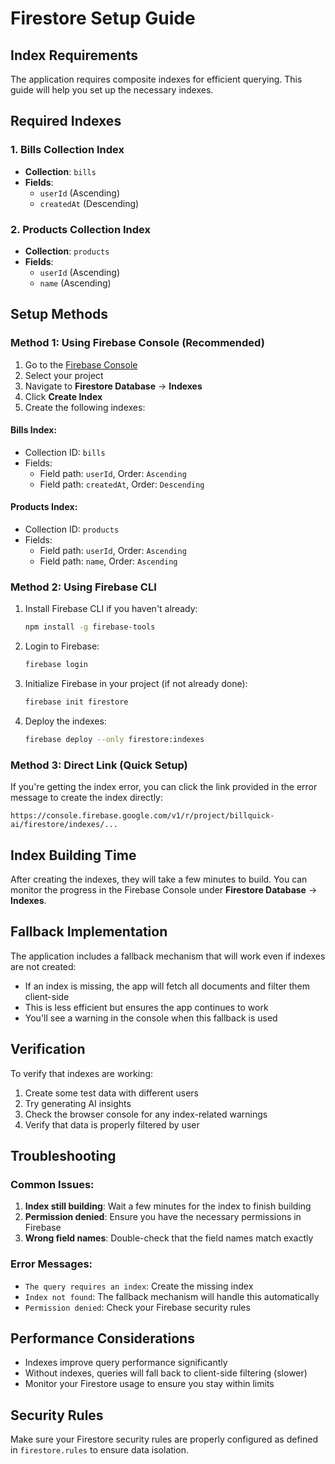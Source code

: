 # Firestore Setup Guide

## Index Requirements

The application requires composite indexes for efficient querying. This guide will help you set up the necessary indexes.

## Required Indexes

### 1. Bills Collection Index
- **Collection**: `bills`
- **Fields**: 
  - `userId` (Ascending)
  - `createdAt` (Descending)

### 2. Products Collection Index
- **Collection**: `products`
- **Fields**:
  - `userId` (Ascending)
  - `name` (Ascending)

## Setup Methods

### Method 1: Using Firebase Console (Recommended)

1. Go to the [Firebase Console](https://console.firebase.google.com)
2. Select your project
3. Navigate to **Firestore Database** → **Indexes**
4. Click **Create Index**
5. Create the following indexes:

#### Bills Index:
- Collection ID: `bills`
- Fields:
  - Field path: `userId`, Order: `Ascending`
  - Field path: `createdAt`, Order: `Descending`

#### Products Index:
- Collection ID: `products`
- Fields:
  - Field path: `userId`, Order: `Ascending`
  - Field path: `name`, Order: `Ascending`

### Method 2: Using Firebase CLI

1. Install Firebase CLI if you haven't already:
   ```bash
   npm install -g firebase-tools
   ```

2. Login to Firebase:
   ```bash
   firebase login
   ```

3. Initialize Firebase in your project (if not already done):
   ```bash
   firebase init firestore
   ```

4. Deploy the indexes:
   ```bash
   firebase deploy --only firestore:indexes
   ```

### Method 3: Direct Link (Quick Setup)

If you're getting the index error, you can click the link provided in the error message to create the index directly:

```
https://console.firebase.google.com/v1/r/project/billquick-ai/firestore/indexes/...
```

## Index Building Time

After creating the indexes, they will take a few minutes to build. You can monitor the progress in the Firebase Console under **Firestore Database** → **Indexes**.

## Fallback Implementation

The application includes a fallback mechanism that will work even if indexes are not created:

- If an index is missing, the app will fetch all documents and filter them client-side
- This is less efficient but ensures the app continues to work
- You'll see a warning in the console when this fallback is used

## Verification

To verify that indexes are working:

1. Create some test data with different users
2. Try generating AI insights
3. Check the browser console for any index-related warnings
4. Verify that data is properly filtered by user

## Troubleshooting

### Common Issues:

1. **Index still building**: Wait a few minutes for the index to finish building
2. **Permission denied**: Ensure you have the necessary permissions in Firebase
3. **Wrong field names**: Double-check that the field names match exactly

### Error Messages:

- `The query requires an index`: Create the missing index
- `Index not found`: The fallback mechanism will handle this automatically
- `Permission denied`: Check your Firebase security rules

## Performance Considerations

- Indexes improve query performance significantly
- Without indexes, queries will fall back to client-side filtering (slower)
- Monitor your Firestore usage to ensure you stay within limits

## Security Rules

Make sure your Firestore security rules are properly configured as defined in `firestore.rules` to ensure data isolation. 
